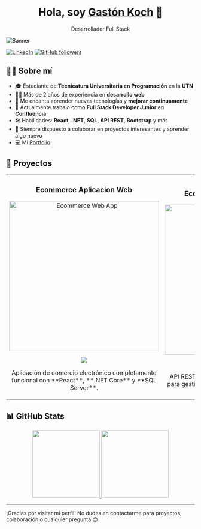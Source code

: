 <div align="center">
  <h1 align="center">Hola, soy <a href="https://porfoliogastonkoch.netlify.app">Gastón Koch</a> 👋</h1>
  <p>Desarrollador Full Stack</p>
</div>

<img src="https://i.imgur.com/yourImage.jpg" alt="Banner">

[![LinkedIn](https://img.shields.io/badge/LinkedIn-0926451a1-blue?style=social&logo=linkedin)](https://www.linkedin.com/in/gaston-koch-0926451a1)
[![GitHub followers](https://img.shields.io/github/followers/gastonkoch?style=social)](https://github.com/gastonkoch)

## 🧑‍💻 Sobre mí

- 🎓 Estudiante de **Tecnicatura Universitaria en Programación** en la **UTN**  
- 👨‍💻 Más de 2 años de experiencia en **desarrollo web**  
- 🌱 Me encanta aprender nuevas tecnologías y **mejorar continuamente**
- 💼 Actualmente trabajo como **Full Stack Developer Junior** en **Confluencia**
- 🛠️ Habilidades: **React**, **.NET**, **SQL**, **API REST**, **Bootstrap** y más
- 💬 Siempre dispuesto a colaborar en proyectos interesantes y aprender algo nuevo  
- 💻 Mi [Portfolio](https://porfoliogastonkoch.netlify.app/)

## 🚀 Proyectos

<table>
<tr>
<td width="50%">
<h3 align="center">Ecommerce Aplicacion Web</h3>
<div align="center">
<a href="https://github.com/gastonkoch/ECOMMERCE-FRONTEND-REACT" target="_blank"><img src="https://i.imgur.com/yourImage.jpg" width="400" alt="Ecommerce Web App"></a>
<p>
<a href="https://github.com/gastonkoch/ECOMMERCE-FRONTEND-REACT" target="_blank">
<img src="https://img.shields.io/badge/C%C3%93DIGO-ff9?style=for-the-badge&logo=github&logoColor=black">
</a>
</p>
<p>Aplicación de comercio electrónico completamente funcional con **React**, **.NET Core** y **SQL Server**.</p>
</div>
</td>

<td width="50%">
<h3 align="center">Ecommerce Aplicacion BackEnd</h3>
<div align="center">
<a href="https://github.com/gastonkoch/ECOMMERCE-BACKEND-.NET" target="_blank"><img src="https://i.imgur.com/yourImage.jpg" width="400" alt="Financial API"></a>
<p>
<a href="https://github.com/gastonkoch/ECOMMERCE-BACKEND-.NET" target="_blank">
<img src="https://img.shields.io/badge/CÓDIGO-80ffaa?style=for-the-badge&logo=github&logoColor=black">
</a>
</p>
<p>API RESTful desarrollada con **ASP.NET Core** para gestionar pagos, cobros y análisis financieros.</p>
</div>
</td>
</tr>
</table>

## 📊 GitHub Stats

<p align="center">
<a href="https://github.com/gastonkoch">
  <img height="180em" src="https://github-readme-stats.vercel.app/api?username=gastonkoch&show_icons=true&theme=tokyonight&include_all_commits=true&count_private=true"/>
  <img height="180em" src="https://github-readme-stats.vercel.app/api/top-langs/?username=gastonkoch&layout=compact&langs_count=8&theme=tokyonight"/>
</a>
</p>

---

¡Gracias por visitar mi perfil! No dudes en contactarme para proyectos, colaboración o cualquier pregunta 😊
